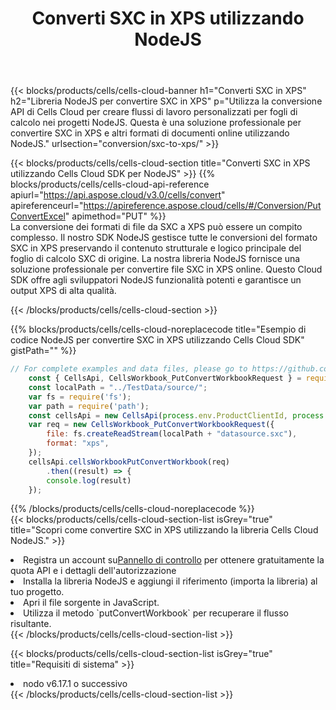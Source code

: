 ﻿---
title:  Converti SXC in XPS utilizzando NodeJS
description:  Utilizzando Aspose.Cells Cloud SDK per NodeJS per convertire un file in formato SXC in un file in formato XPS.
kwords: Excel, Convert SXC to XPS, REST, NodeJS
howto: How to convert SXC to XPS using Aspose.Cells Cloud NodeJS library.
---
{{< blocks/products/cells/cells-cloud-banner h1="Converti SXC in XPS" h2="Libreria NodeJS per convertire SXC in XPS" p="Utilizza la conversione API di Cells Cloud per creare flussi di lavoro personalizzati per fogli di calcolo nei progetti NodeJS. Questa è una soluzione professionale per convertire SXC in XPS e altri formati di documenti online utilizzando NodeJS." urlsection="conversion/sxc-to-xps/" >}}

{{< blocks/products/cells/cells-cloud-section title="Converti SXC in XPS utilizzando Cells Cloud SDK per NodeJS" >}}
{{% blocks/products/cells/cells-cloud-api-reference apiurl="https://api.aspose.cloud/v3.0/cells/convert" apireferenceurl="https://apireference.aspose.cloud/cells/#/Conversion/PutConvertExcel" apimethod="PUT" %}}
<br/>
La conversione dei formati di file da SXC a XPS può essere un compito complesso. Il nostro SDK NodeJS gestisce tutte le conversioni del formato SXC in XPS preservando il contenuto strutturale e logico principale del foglio di calcolo SXC di origine. La nostra libreria NodeJS fornisce una soluzione professionale per convertire file SXC in XPS online. Questo Cloud SDK offre agli sviluppatori NodeJS funzionalità potenti e garantisce un output XPS di alta qualità.

{{< /blocks/products/cells/cells-cloud-section >}}

{{% blocks/products/cells/cells-cloud-noreplacecode title="Esempio di codice NodeJS per convertire SXC in XPS utilizzando Cells Cloud SDK" gistPath="" %}}
 
```js
// For complete examples and data files, please go to https://github.com/aspose-cells-cloud/aspose-cells-cloud-node/
    const { CellsApi, CellsWorkbook_PutConvertWorkbookRequest } = require("asposecellscloud");
    const localPath = "../TestData/source/";
    var fs = require('fs');
    var path = require('path');
    const cellsApi = new CellsApi(process.env.ProductClientId, process.env.ProductClientSecret);
    var req = new CellsWorkbook_PutConvertWorkbookRequest({
        file: fs.createReadStream(localPath + "datasource.sxc"),
        format: "xps",
    });
    cellsApi.cellsWorkbookPutConvertWorkbook(req)
        .then((result) => {
        console.log(result)
    });
```
 
{{% /blocks/products/cells/cells-cloud-noreplacecode %}}
<br/>
{{< blocks/products/cells/cells-cloud-section-list isGrey="true" title="Scopri come convertire SXC in XPS utilizzando la libreria Cells Cloud NodeJS." >}}
<li> Registra un account su<a href="https://dashboard.aspose.cloud/">Pannello di controllo</a> per ottenere gratuitamente la quota API e i dettagli dell'autorizzazione</li>
<li>Installa la libreria NodeJS e aggiungi il riferimento (importa la libreria) al tuo progetto.</li>
<li>Apri il file sorgente in JavaScript.</li>
<li>Utilizza il metodo `putConvertWorkbook` per recuperare il flusso risultante.</li>
{{< /blocks/products/cells/cells-cloud-section-list >}}

{{< blocks/products/cells/cells-cloud-section-list isGrey="true" title="Requisiti di sistema" >}}
<li>nodo v6.17.1 o successivo</li>
{{< /blocks/products/cells/cells-cloud-section-list >}}
